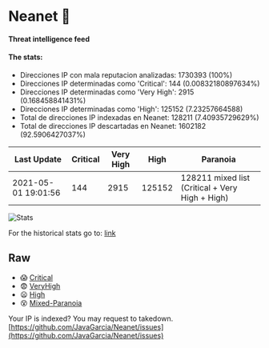 # Neanet :hocho:
#### Threat intelligence feed
#### The stats:

- Direcciones IP con mala reputacion analizadas: 1730393 (100%)
- Direcciones IP determinadas como 'Critical':  144 (0.00832180897634%)
- Direcciones IP determinadas como 'Very High':  2915 (0.168458841431%)
- Direcciones IP determinadas como 'High':  125152 (7.23257664588)
- Total de direcciones IP indexadas en Neanet:  128211 (7.40935729629%)
- Total de direcciones IP descartadas en Neanet:  1602182 (92.5906427037%)

| Last Update | Critical | Very High | High | Paranoia |
| --- | --- | --- | --- | --- |
| 2021-05-01 19:01:56 | 144 | 2915 | 125152 | 128211 mixed list (Critical + Very High + High)|

![Stats](https://docs.google.com/spreadsheets/d/e/2PACX-1vSnaNMIXVabIpDJjufMlzH7poXnshF3mgd8Is1g9ytUEzVsP5my4Trn8f-xkoLLQ38xpL3HtmUexLo6/pubchart?oid=501124687&format=image)

For the historical stats go to: [link](/stats.csv)
## Raw
- :scream: [Critical](https://raw.githubusercontent.com/JavaGarcia/Neanet/master/blacklists/neanet_critical.txt)
- :fearful: [VeryHigh](https://raw.githubusercontent.com/JavaGarcia/Neanet/master/blacklists/neanet_veryHigh.txtt)
- :frowning: [High](https://raw.githubusercontent.com/JavaGarcia/Neanet/master/blacklists/neanet_high.txt)
- :dizzy_face: [Mixed-Paranoia](https://raw.githubusercontent.com/JavaGarcia/Neanet/master/blacklists/neanet_all.txt)


Your IP is indexed? You may request to takedown. [https://github.com/JavaGarcia/Neanet/issues](https://github.com/JavaGarcia/Neanet/issues)









































































































































































































































































































































































































































































































































































































































































































































































































































































































































































































































































































































































































































































































































































































































































































































































































































































































































































































































































































































































































































































































































































































































































































































































































































































































































































































































































































































































































































































































































































































































































































































































































































































































































































































































































































































































































































































































































































































































































































































































































































































































































































































































































































































































































































































































































































































































































































































































































































































































































































































































































































































































































































































































































































































































































































































































































































































































































































































































































































































































































































































































































































































































